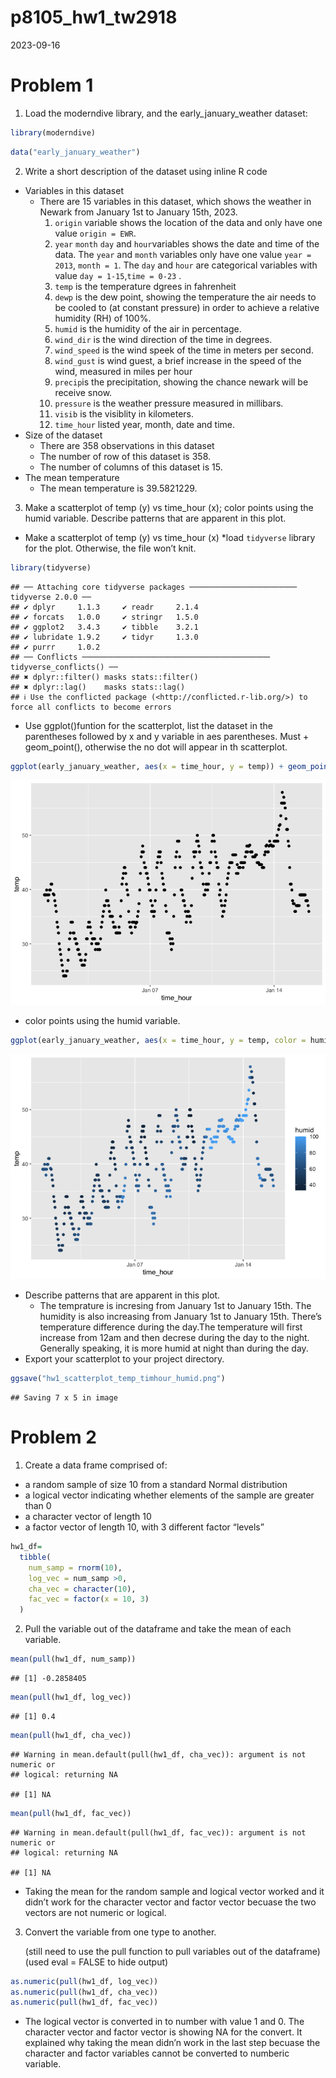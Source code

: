 p8105_hw1_tw2918
================
2023-09-16

# Problem 1

1.  Load the moderndive library, and the early_january_weather dataset:

``` r
library(moderndive)
```

``` r
data("early_january_weather")
```

2.  Write a short description of the dataset using inline R code

- Variables in this dataset
  - There are 15 variables in this dataset, which shows the weather in
    Newark from January 1st to January 15th, 2023.
    1.  `origin` variable shows the location of the data and only have
        one value `origin = EWR`.
    2.  `year` `month` `day` and `hour`variables shows the date and time
        of the data. The `year` and `month` variables only have one
        value `year = 2013`, `month = 1`. The `day` and `hour` are
        categorical variables with value `day = 1-15`,`time = 0-23` .
    3.  `temp` is the temperature dgrees in fahrenheit
    4.  `dewp` is the dew point, showing the temperature the air needs
        to be cooled to (at constant pressure) in order to achieve a
        relative humidity (RH) of 100%.
    5.  `humid` is the humidity of the air in percentage.
    6.  `wind_dir` is the wind direction of the time in degrees.
    7.  `wind_speed` is the wind speek of the time in meters per second.
    8.  `wind_gust` is wind guest, a brief increase in the speed of the
        wind, measured in miles per hour
    9.  `precip`is the precipitation, showing the chance newark will be
        receive snow.
    10. `pressure` is the weather pressure measured in millibars.
    11. `visib` is the visiblity in kilometers.
    12. `time_hour` listed year, month, date and time.
- Size of the dataset
  - There are 358 observations in this dataset
  - The number of row of this dataset is 358.
  - The number of columns of this dataset is 15.
- The mean temperature
  - The mean temperature is 39.5821229.

3.  Make a scatterplot of temp (y) vs time_hour (x); color points using
    the humid variable. Describe patterns that are apparent in this
    plot.

- Make a scatterplot of temp (y) vs time_hour (x) \*load `tidyverse`
  library for the plot. Otherwise, the file won’t knit.

``` r
library(tidyverse)
```

    ## ── Attaching core tidyverse packages ──────────────────────── tidyverse 2.0.0 ──
    ## ✔ dplyr     1.1.3     ✔ readr     2.1.4
    ## ✔ forcats   1.0.0     ✔ stringr   1.5.0
    ## ✔ ggplot2   3.4.3     ✔ tibble    3.2.1
    ## ✔ lubridate 1.9.2     ✔ tidyr     1.3.0
    ## ✔ purrr     1.0.2     
    ## ── Conflicts ────────────────────────────────────────── tidyverse_conflicts() ──
    ## ✖ dplyr::filter() masks stats::filter()
    ## ✖ dplyr::lag()    masks stats::lag()
    ## ℹ Use the conflicted package (<http://conflicted.r-lib.org/>) to force all conflicts to become errors

- Use ggplot()funtion for the scatterplot, list the dataset in the
  parentheses followed by x and y variable in aes parentheses. Must +
  geom_point(), otherwise the no dot will appear in th scatterplot.

``` r
ggplot(early_january_weather, aes(x = time_hour, y = temp)) + geom_point()
```

![](p8105_hw1_tw2918_files/figure-gfm/unnamed-chunk-4-1.png)<!-- -->

- color points using the humid variable.

``` r
ggplot(early_january_weather, aes(x = time_hour, y = temp, color = humid )) + geom_point()
```

![](p8105_hw1_tw2918_files/figure-gfm/unnamed-chunk-5-1.png)<!-- -->

- Describe patterns that are apparent in this plot.
  - The temprature is incresing from January 1st to January 15th. The
    humidity is also increasing from January 1st to January 15th.
    There’s temperature difference during the day.The temperature will
    first increase from 12am and then decrese during the day to the
    night. Generally speaking, it is more humid at night than during the
    day.
- Export your scatterplot to your project directory.

``` r
ggsave("hw1_scatterplot_temp_timhour_humid.png")
```

    ## Saving 7 x 5 in image

# Problem 2

1.  Create a data frame comprised of:

- a random sample of size 10 from a standard Normal distribution
- a logical vector indicating whether elements of the sample are greater
  than 0
- a character vector of length 10
- a factor vector of length 10, with 3 different factor “levels”

``` r
hw1_df=
  tibble(
    num_samp = rnorm(10),
    log_vec = num_samp >0,
    cha_vec = character(10),
    fac_vec = factor(x = 10, 3)
  )
```

2.  Pull the variable out of the dataframe and take the mean of each
    variable.

``` r
mean(pull(hw1_df, num_samp))
```

    ## [1] -0.2858405

``` r
mean(pull(hw1_df, log_vec))
```

    ## [1] 0.4

``` r
mean(pull(hw1_df, cha_vec))
```

    ## Warning in mean.default(pull(hw1_df, cha_vec)): argument is not numeric or
    ## logical: returning NA

    ## [1] NA

``` r
mean(pull(hw1_df, fac_vec))
```

    ## Warning in mean.default(pull(hw1_df, fac_vec)): argument is not numeric or
    ## logical: returning NA

    ## [1] NA

- Taking the mean for the random sample and logical vector worked and it
  didn’t work for the character vector and factor vector becuase the two
  vectors are not numeric or logical.

3.  Convert the variable from one type to another.

    (still need to use the pull function to pull variables out of the
    dataframe) (used eval = FALSE to hide output)

``` r
as.numeric(pull(hw1_df, log_vec))
as.numeric(pull(hw1_df, cha_vec))
as.numeric(pull(hw1_df, fac_vec))
```

- The logical vector is converted in to number with value 1 and 0. The
  character vector and factor vector is showing NA for the convert. It
  explained why taking the mean didn’n work in the last step becuase the
  character and factor variables cannot be converted to numberic
  variable.
